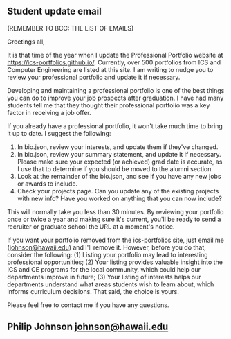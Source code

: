 ## Student update email

(REMEMBER TO BCC: THE LIST OF EMAILS)

Greetings all,

It is that time of the year when I update the Professional Portfolio website at https://ics-portfolios.github.io/. Currently, over 500 portfolios from ICS and Computer Engineering are listed at this site.  I am writing to nudge you to review your professional portfolio and update it if necessary.

Developing and maintaining a professional portfolio is one of the best things you can do to improve your job prospects after graduation.  I have had many students tell me that they thought their professional portfolio was a key factor in receiving a job offer.

If you already have a professional portfolio, it won't take much time to bring it up to date. I suggest the following:

  1. In bio.json, review your interests, and update them if they've changed.
  2. In bio.json, review your summary statement, and update it if necessary. Please make sure your expected (or achieved) grad date is accurate, as I use that to determine if you should be moved to the alumni section.
  3. Look at the remainder of the bio.json, and see if you have any new jobs or awards to include.
  4. Check your projects page. Can you update any of the existing projects with new info? Have you worked on anything that you can now include?

This will normally take you less than 30 minutes. By reviewing your portfolio once or twice a year and making sure it's current, you'll be ready to send a recruiter or graduate school the URL at a moment's notice.

If you want your portfolio removed from the ics-portfolios site, just email me (johnson@hawaii.edu) and I'll remove it.  However, before you do that, consider the following: (1) Listing your portfolio may lead to interesting professional opportunities; (2) Your listing provides valuable insight into the ICS and CE programs for the local community, which could help our departments improve in future; (3) Your listing of interests helps our departments understand what areas students wish to learn about, which informs curriculum decisions.  That said, the choice is yours.

Please feel free to contact me if you have any questions.

Philip Johnson
johnson@hawaii.edu
------
